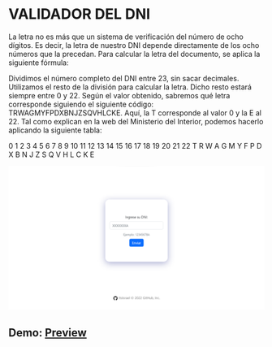 # VALIDADOR DEL DNI

La letra no es más que un sistema de verificación del número de ocho dígitos. Es decir, la letra de nuestro DNI depende directamente de los ocho números que la precedan. Para calcular la letra del documento, se aplica la siguiente fórmula:

Dividimos el número completo del DNI entre 23, sin sacar decimales.
Utilizamos el resto de la división para calcular la letra. Dicho resto estará siempre entre 0 y 22.
Según el valor obtenido, sabremos qué letra corresponde siguiendo el siguiente código: TRWAGMYFPDXBNJZSQVHLCKE. Aquí, la T corresponde al valor 0 y la E al 22.
Tal como explican en la web del Ministerio del Interior, podemos hacerlo aplicando la siguiente tabla:

 0 1 2 3 4 5 6 7 8 9 10 11	12	13	14	15	16	17	18	19	20	21	22
 T R W A G M Y F P D  X  B	 N	 J   Z	 S	 Q	 V	 H	 L	 C	 K   E

<img src="./public/DNI%20DEMO.png" alt="DNI DEMO PREVIEW" />

## Demo: [Preview](https://vercel.app/)

